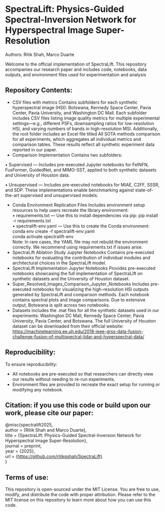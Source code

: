 # SpectraLift: Physics-Guided Spectral-Inversion Network for Hyperspectral Image Super-Resolution
Authors: Ritik Shah, Marco Duarte

Welcome to the official implementation of SpectraLift. This repository accompanies our research paper and includes code, notebooks, data outputs, and environment files used for experimentation and analysis

## Repository Contents:
- CSV files with metrics
  Contains subfolders for each synthetic hyperspectral image (HSI): Botswana, Kennedy Space Center, Pavia Center, Pavia University, and Washington DC Mall.
  Each subfolder includes CSV files listing image quality metrics for multiple experimental settings—e.g., different PSFs, downsampling ratios for low-resolution HSI, and varying numbers of bands in high-resolution MSI.
  Additionally, the root folder includes an Excel file titled All SOTA methods comparison for all experiments, which aggregates all individual metrics and comparison tables. These results reflect all synthetic experiment data reported in our paper.
- Comparison Implementation
  Contains two subfolders:  

• Supervised — Includes pre-executed Jupyter notebooks for FeINFN, FusFormer, GuidedNet, and MIMO-SST, applied to both     synthetic datasets and University of Houston data.  

• Unsupervised — Includes pre-executed notebooks for MIAE, C2FF, SSSR, and SDP.
These implementations enable benchmarking against state-of-the-art supervised and unsupervised models.  

- Conda Environment Replication Files
  Includes environment setup resources to help users recreate the library environment:  
• requirements.txt — Use this to install dependencies via pip: pip install -r requirements.txt  
• spectralift-env.yaml — Use this to create the Conda environment:  
    conda env create -f spectralift-env.yaml  
    conda activate spectralift-env  
Note: In rare cases, the YAML file may not rebuild the environment correctly. We recommend using requirements.txt if issues arise.
- SpectraLift Ablation Study Jupyter Notebooks
  Contains pre-executed notebooks for evaluating the contribution of individual modules and architectural choices in the SpectraLift model.
- SpectraLift Implementation Jupyter Notebooks
  Provides pre-executed notebooks showcasing the full implementation of SpectraLift on synthetic datasets and the University of Houston dataset.
- Super_Resolved_Images_Comparison_Jupyter_Notebooks
  Includes pre-executed notebooks for visualizing the high-resolution HSI outputs generated by SpectraLift and comparison methods.
  Each notebook contains spectral plots and image comparisons. Due to extensive output, Botswana is split across two notebooks.
- Datasets includes the .mat files for all the synthetic datasets used in our experiments: Washington DC Mall, Kennedy Space Center, Pavia University, Pavia Center, and Botswana. The full University of Houston dataset can be downloaded from their official website: https://machinelearning.ee.uh.edu/2018-ieee-grss-data-fusion-challenge-fusion-of-multispectral-lidar-and-hyperspectral-data/

## Reproducibility:
To ensure reproducibility:
- All notebooks are pre-executed so that researchers can directly view our results without needing to re-run experiments.
- Environment files are provided to recreate the exact setup for running or modifying any notebook.

## Citation: if you use this code or build upon our work, please cite our paper:
  @misc{spectralift2025,  
  author       = {Ritik Shah and Marco Duarte},  
  title        = {SpectraLift: Physics-Guided Spectral-Inversion Network for Hyperspectral Image Super-Resolution},  
  journal      = preprint,  
  year         = {2025},  
  url          = {https://github.com/ritikgshah/SpectraLift}  
}

## Terms of use:
This repository is open-sourced under the MIT License. You are free to use, modify, and distribute the code with proper attribution. Please refer to the MIT license on this repository to learn more about how you can use this code.
